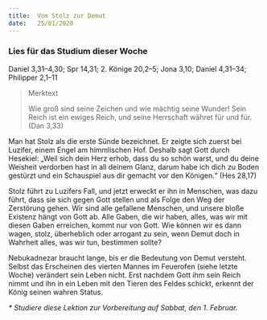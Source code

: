 ```yaml
---
title:  Vom Stolz zur Demut
date:   25/01/2020
---
```


### Lies für das Studium dieser Woche
Daniel 3,31–4,30; Spr 14,31; 2. Könige 20,2–5; Jona 3,10; Daniel 4,31–34; Philipper 2,1–11

> <p>Merktext</p>
> Wie groß sind seine Zeichen und wie mächtig seine Wunder! Sein Reich ist ein ewiges Reich, und seine Herrschaft währet für und für. (Dan 3,33)
  
Man hat Stolz als die erste Sünde bezeichnet. Er zeigte sich zuerst bei Luzifer, einem Engel am himmlischen Hof. Deshalb sagt Gott durch Hesekiel: „Weil sich dein Herz erhob, dass du so schön warst, und du deine Weisheit verdorben hast in all deinem Glanz, darum habe ich dich zu Boden gestürzt und ein Schauspiel aus dir gemacht vor den Königen.“ (Hes 28,17)

Stolz führt zu Luzifers Fall, und jetzt erweckt er ihn in Menschen, was dazu führt, dass sie sich gegen Gott stellen und als Folge den Weg der Zerstörung gehen. Wir sind alle gefallene Menschen, und unsere bloße Existenz hängt von Gott ab. Alle Gaben, die wir haben, alles, was wir mit diesen Gaben erreichen, kommt nur von Gott. Wie können wir es dann wagen, stolz, überheblich oder arrogant zu sein, wenn Demut doch in Wahrheit alles, was wir tun, bestimmen sollte?

Nebukadnezar braucht lange, bis er die Bedeutung von Demut versteht. Selbst das Erscheinen des vierten Mannes im Feuerofen (siehe letzte Woche) verändert sein Leben nicht. Erst nachdem Gott ihm sein Reich nimmt und ihn in ein Leben mit den Tieren des Feldes schickt, erkennt der König seinen wahren Status.

_* Studiere diese Lektion zur Vorbereitung auf Sabbat, den 1. Februar._